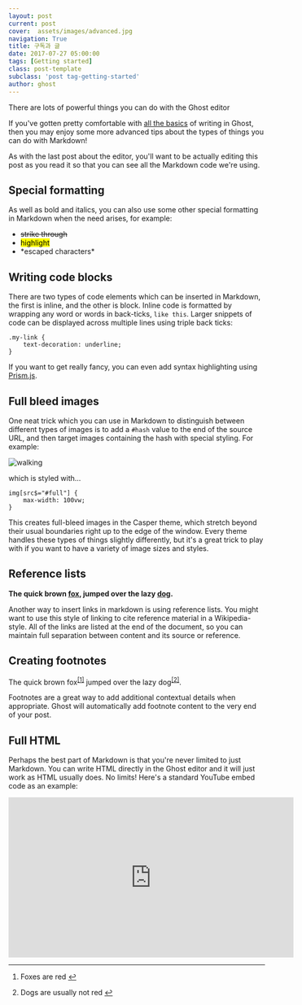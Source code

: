 ```yaml
---
layout: post
current: post
cover:  assets/images/advanced.jpg
navigation: True
title: 구독과 글
date: 2017-07-27 05:00:00
tags: [Getting started]
class: post-template
subclass: 'post tag-getting-started'
author: ghost
---
```



<p>There are lots of powerful things you can do with the Ghost editor</p>
<p>If you've gotten pretty comfortable with <a href="/the-editor/">all the basics</a> of writing in Ghost, then you may enjoy some more advanced tips about the types of things you can do with Markdown!</p>
<p>As with the last post about the editor, you'll want to be actually editing this post as you read it so that you can see all the Markdown code we're using.</p>
<h2 id="specialformatting">Special formatting</h2>
<p>As well as bold and italics, you can also use some other special formatting in Markdown when the need arises, for example:</p>
<ul>
<li><s>strike through</s></li>
<li><mark>highlight</mark></li>
<li>*escaped characters*</li>
</ul>
<h2 id="writingcodeblocks">Writing code blocks</h2>
<p>There are two types of code elements which can be inserted in Markdown, the first is inline, and the other is block. Inline code is formatted by wrapping any word or words in back-ticks, <code>like this</code>. Larger snippets of code can be displayed across multiple lines using triple back ticks:</p>
<pre><code>.my-link {
    text-decoration: underline;
}
</code></pre>
<p>If you want to get really fancy, you can even add syntax highlighting using <a href="http://prismjs.com/">Prism.js</a>.</p>
<h2 id="fullbleedimages">Full bleed images</h2>
<p>One neat trick which you can use in Markdown to distinguish between different types of images is to add a <code>#hash</code> value to the end of the source URL, and then target images containing the hash with special styling. For example:</p>
<p><img src="https://casper.ghost.org/v1.0.0/images/walking.jpg#full" alt="walking"></p>
<p>which is styled with...</p>
<pre><code>img[src$=&quot;#full&quot;] {
    max-width: 100vw;
}
</code></pre>
<p>This creates full-bleed images in the Casper theme, which stretch beyond their usual boundaries right up to the edge of the window. Every theme handles these types of things slightly differently, but it's a great trick to play with if you want to have a variety of image sizes and styles.</p>
<h2 id="referencelists">Reference lists</h2>
<p><strong>The quick brown <a href="https://en.wikipedia.org/wiki/Fox" title="Wikipedia: Fox">fox</a>, jumped over the lazy <a href="https://en.wikipedia.org/wiki/Dog" title="Wikipedia: Dog">dog</a>.</strong></p>
<p>Another way to insert links in markdown is using reference lists. You might want to use this style of linking to cite reference material in a Wikipedia-style. All of the links are listed at the end of the document, so you can maintain full separation between content and its source or reference.</p>
<h2 id="creatingfootnotes">Creating footnotes</h2>
<p>The quick brown fox<sup class="footnote-ref"><a href="#fn1" id="fnref1">[1]</a></sup> jumped over the lazy dog<sup class="footnote-ref"><a href="#fn2" id="fnref2">[2]</a></sup>.</p>
<p>Footnotes are a great way to add additional contextual details when appropriate. Ghost will automatically add footnote content to the very end of your post.</p>
<h2 id="fullhtml">Full HTML</h2>
<p>Perhaps the best part of Markdown is that you're never limited to just Markdown. You can write HTML directly in the Ghost editor and it will just work as HTML usually does. No limits! Here's a standard YouTube embed code as an example:</p>
<iframe width="560" height="315" src="https://www.youtube.com/embed/Cniqsc9QfDo?rel=0&amp;showinfo=0" frameborder="0" allowfullscreen></iframe>
<hr class="footnotes-sep">
<section class="footnotes">
<ol class="footnotes-list">
<li id="fn1" class="footnote-item"><p>Foxes are red <a href="#fnref1" class="footnote-backref">↩︎</a></p>
</li>
<li id="fn2" class="footnote-item"><p>Dogs are usually not red <a href="#fnref2" class="footnote-backref">↩︎</a></p>
</li>
</ol>
